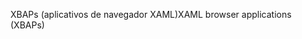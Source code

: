 <span data-ttu-id="f1ea7-101">XBAPs (aplicativos de navegador XAML)</span><span class="sxs-lookup"><span data-stu-id="f1ea7-101">XAML browser applications (XBAPs)</span></span>